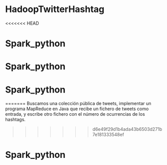 # HadoopTwitterHashtag
<<<<<<< HEAD
# Spark_python
# Spark_python
# Spark_python
=======
Buscamos una colección pública de tweets, implementar un programa MapReduce en Java que recibe un fichero de tweets como entrada, y escribe otro fichero con el número de ocurrencias de los hashtags.
>>>>>>> d6e49f29d1b4ada43b6503d271b7e181333548ef
# Spark_python
